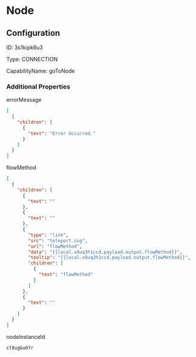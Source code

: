 # Node
## Configuration
ID:  3s1kipk6u3

Type: CONNECTION 

CapabilityName: goToNode






### Additional Properties
errorMessage
```json 
[
  {
    "children": [
      {
        "text": "Error Occurred."
      }
    ]
  }
]
```


flowMethod
```json 
[
  {
    "children": [
      {
        "text": ""
      },
      {
        "text": ""
      },
      {
        "type": "link",
        "src": "teleport.svg",
        "url": "flowMethod",
        "data": "{{local.x8uq3h1ccd.payload.output.flowMethod}}",
        "tooltip": "{{local.x8uq3h1ccd.payload.output.flowMethod}}",
        "children": [
          {
            "text": "flowMethod"
          }
        ]
      },
      {
        "text": ""
      }
    ]
  }
]
```


nodeInstanceId
```string 
cl9ugbu07r
```




